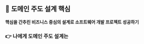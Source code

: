  ## 📌 도메인 주도 설계 핵심 
<strong>핵심을 간추린 비즈니스 중심의 설계로 소프트웨어 개발 프로젝트 성공하기</strong>

### 👉 나에게 도메인 주도 설계는


